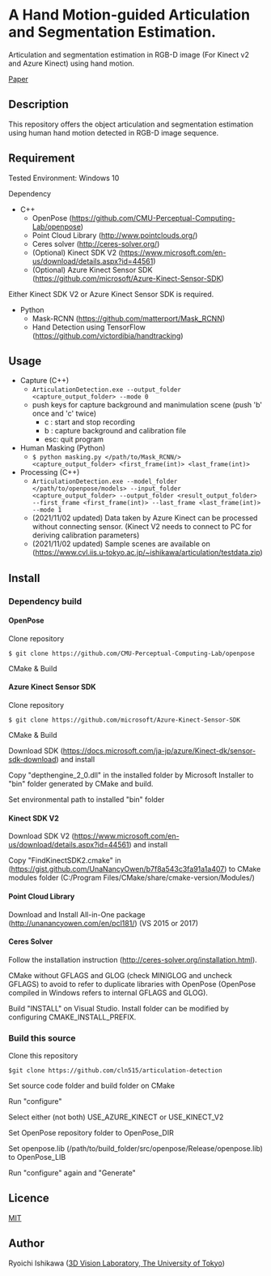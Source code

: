 A Hand Motion-guided Articulation and Segmentation Estimation.
====

Articulation and segmentation estimation in RGB-D image (For Kinect v2 and Azure Kinect) using hand motion.

[Paper](https://arxiv.org/abs/2005.03691)

## Description
This repository offers the object articulation and segmentation estimation using human hand motion detected in RGB-D image sequence. 

## Requirement
Tested Environment: Windows 10

Dependency
- C++
    - OpenPose (https://github.com/CMU-Perceptual-Computing-Lab/openpose)
    - Point Cloud Library (http://www.pointclouds.org/)
    - Ceres solver (http://ceres-solver.org/)
    - (Optional) Kinect SDK V2 (https://www.microsoft.com/en-us/download/details.aspx?id=44561)
    - (Optional) Azure Kinect Sensor SDK (https://github.com/microsoft/Azure-Kinect-Sensor-SDK)    

Either Kinect SDK V2 or Azure Kinect Sensor SDK is required.

- Python
    - Mask-RCNN (https://github.com/matterport/Mask_RCNN)
    - Hand Detection using TensorFlow (https://github.com/victordibia/handtracking)

## Usage
- Capture (C++) 
    - ```ArticulationDetection.exe --output_folder <capture_output_folder> --mode 0```
    - push keys for capture background and manimulation scene (push 'b' once and 'c' twice)
        -  c : start and stop recording
        -  b : capture background and calibration file
        - esc: quit program
- Human Masking (Python)
    -  ```$ python masking.py </path/to/Mask_RCNN/> <capture_output_folder> <first_frame(int)> <last_frame(int)>```
- Processing (C++)
    - ```ArticulationDetection.exe --model_folder </path/to/openpose/models> --input_folder <capture_output_folder> --output_folder <result_output_folder> --first_frame <first_frame(int)> --last_frame <last_frame(int)> --mode 1```
    - (2021/11/02 updated) Data taken by Azure Kinect can be processed without connecting sensor. (Kinect V2 needs to connect to PC for deriving calibration parameters)
    - (2021/11/02 updated) Sample scenes are available on (https://www.cvl.iis.u-tokyo.ac.jp/~ishikawa/articulation/testdata.zip)

## Install
### Dependency build
#### OpenPose
Clone repository
```
$ git clone https://github.com/CMU-Perceptual-Computing-Lab/openpose
```
CMake & Build

#### Azure Kinect Sensor SDK
Clone repository
```
$ git clone https://github.com/microsoft/Azure-Kinect-Sensor-SDK
```
CMake & Build

Download SDK (https://docs.microsoft.com/ja-jp/azure/Kinect-dk/sensor-sdk-download) and install

Copy "depthengine_2_0.dll" in the installed folder by Microsoft Installer to "bin" folder generated by CMake and build.

Set environmental path to installed "bin" folder

#### Kinect SDK V2
Download SDK V2 (https://www.microsoft.com/en-us/download/details.aspx?id=44561) and install

Copy "FindKinectSDK2.cmake" in (https://gist.github.com/UnaNancyOwen/b7f8a543c3fa91a1a407) to CMake modules folder (C:/Program Files/CMake/share/cmake-version/Modules/)

#### Point Cloud Library
Download and Install All-in-One package (http://unanancyowen.com/en/pcl181/) (VS 2015 or 2017)

#### Ceres Solver
Follow the installation instruction (http://ceres-solver.org/installation.html). 

CMake without GFLAGS and GLOG (check MINIGLOG and uncheck GFLAGS) to avoid to refer to duplicate libraries with OpenPose (OpenPose compiled in Windows refers to internal GFLAGS and GLOG).

Build "INSTALL" on Visual Studio. Install folder can be modified by configuring CMAKE_INSTALL_PREFIX.

### Build this source
Clone this repository
```
$git clone https://github.com/cln515/articulation-detection
```
Set source code folder and build folder on CMake

Run "configure"

Select either (not both) USE_AZURE_KINECT or USE_KINECT_V2

Set OpenPose repository folder to OpenPose_DIR 

Set openpose.lib (/path/to/build_folder/src/openpose/Release/openpose.lib) to OpenPose_LIB 

Run "configure" again and "Generate"
## Licence

[MIT](https://github.com/cln515/Articulation-Estimation/blob/master/LICENSE)

## Author
Ryoichi Ishikawa ([3D Vision Laboratory, The University of Tokyo](https://www.cvl.iis.u-tokyo.ac.jp/))
